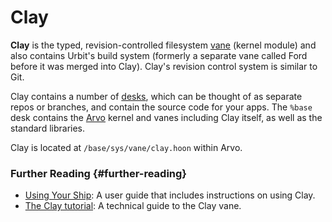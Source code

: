 # Clay

**Clay** is the typed, revision-controlled filesystem [vane](vane.md) (kernel module) and also contains Urbit's build system (formerly a separate vane called Ford before it was merged into Clay). Clay's revision control system is similar to Git.

Clay contains a number of [desks](desk.md), which can be thought of as separate repos or branches, and contain the source code for your apps. The `%base` desk contains the [Arvo](arvo.md) kernel and vanes including Clay itself, as well as the standard libraries.

Clay is located at `/base/sys/vane/clay.hoon` within Arvo.

### Further Reading {#further-reading}

- [Using Your Ship](../manual/os/filesystem.md): A user guide that includes instructions on using Clay.
- [The Clay tutorial](../urbit-os/kernel/clay): A technical guide to the Clay vane.
